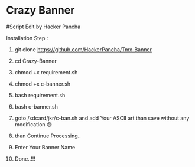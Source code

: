 # Crazy Banner
#Script Edit by Hacker Pancha

Installation Step :

1) git clone https://github.com/HackerPancha/Tmx-Banner


2) cd Crazy-Banner


3) chmod +x requirement.sh


4) chmod +x c-banner.sh


5) bash requirement.sh


6) bash c-banner.sh


7) goto /sdcard/jkr/c-ban.sh and add Your ASCII art than save without any modification 😅


8) than Continue Processing..


9) Enter Your Banner Name


10) Done..!!!

